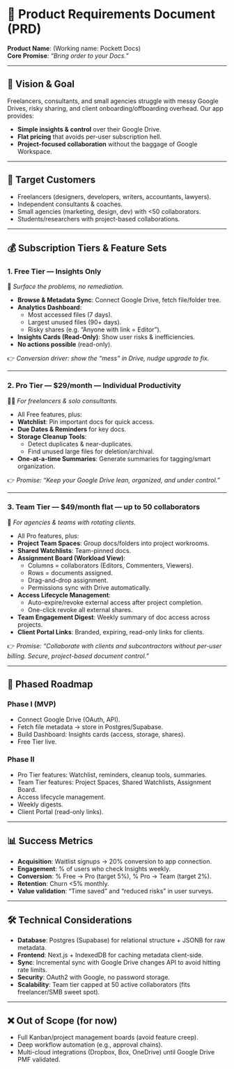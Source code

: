 # 📄 Product Requirements Document (PRD)  
**Product Name**: (Working name: Pockett Docs)  
**Core Promise**: *“Bring order to your Docs.”*  

---

## 🎯 Vision & Goal  
Freelancers, consultants, and small agencies struggle with messy Google Drives, risky sharing, and client onboarding/offboarding overhead. Our app provides:  
- **Simple insights & control** over their Google Drive.  
- **Flat pricing** that avoids per-user subscription hell.  
- **Project-focused collaboration** without the baggage of Google Workspace.  

---

## 👥 Target Customers  
- Freelancers (designers, developers, writers, accountants, lawyers).  
- Independent consultants & coaches.  
- Small agencies (marketing, design, dev) with <50 collaborators.  
- Students/researchers with project-based collaborations.  

---

## 💰 Subscription Tiers & Feature Sets  

### **1. Free Tier — Insights Only**  
🔎 *Surface the problems, no remediation.*  

- **Browse & Metadata Sync**: Connect Google Drive, fetch file/folder tree.  
- **Analytics Dashboard**:  
  - Most accessed files (7 days).  
  - Largest unused files (90+ days).  
  - Risky shares (e.g. “Anyone with link = Editor”).  
- **Insights Cards (Read-Only)**: Show user risks & inefficiencies.  
- **No actions possible** (read-only).  

👉 *Conversion driver: show the “mess” in Drive, nudge upgrade to fix.*  

---

### **2. Pro Tier — $29/month — Individual Productivity**  
🧑‍💻 *For freelancers & solo consultants.*  

- All Free features, plus:  
- **Watchlist**: Pin important docs for quick access.  
- **Due Dates & Reminders** for key docs.  
- **Storage Cleanup Tools**:  
  - Detect duplicates & near-duplicates.  
  - Find unused large files for deletion/archival.  
- **One-at-a-time Summaries**: Generate summaries for tagging/smart organization.  

👉 *Promise: “Keep your Google Drive lean, organized, and under control.”*  

---

### **3. Team Tier — $49/month flat — up to 50 collaborators**  
👥 *For agencies & teams with rotating clients.*  

- All Pro features, plus:  
- **Project Team Spaces**: Group docs/folders into project workrooms.  
- **Shared Watchlists**: Team-pinned docs.  
- **Assignment Board (Workload View)**:  
  - Columns = collaborators (Editors, Commenters, Viewers).  
  - Rows = documents assigned.  
  - Drag-and-drop assignment.  
  - Permissions sync with Drive automatically.  
- **Access Lifecycle Management**:  
  - Auto-expire/revoke external access after project completion.  
  - One-click revoke all external shares.  
- **Team Engagement Digest**: Weekly summary of doc access across projects.  
- **Client Portal Links**: Branded, expiring, read-only links for clients.  

👉 *Promise: “Collaborate with clients and subcontractors without per-user billing. Secure, project-based document control.”*  

---

## 🚀 Phased Roadmap  

### **Phase I (MVP)**  
- Connect Google Drive (OAuth, API).  
- Fetch file metadata → store in Postgres/Supabase.  
- Build Dashboard: Insights cards (access, storage, shares).  
- Free Tier live.  

### **Phase II**  
- Pro Tier features: Watchlist, reminders, cleanup tools, summaries.  
- Team Tier features: Project Spaces, Shared Watchlists, Assignment Board.  
- Access lifecycle management.  
- Weekly digests.  
- Client Portal (read-only links).  

---

## 📊 Success Metrics  
- **Acquisition**: Waitlist signups → 20% conversion to app connection.  
- **Engagement**: % of users who check Insights weekly.  
- **Conversion**: % Free → Pro (target 5%), % Pro → Team (target 2%).  
- **Retention**: Churn <5% monthly.  
- **Value validation**: “Time saved” and “reduced risks” in user surveys.  

---

## 🛠️ Technical Considerations  
- **Database**: Postgres (Supabase) for relational structure + JSONB for raw metadata.  
- **Frontend**: Next.js + IndexedDB for caching metadata client-side.  
- **Sync**: Incremental sync with Google Drive changes API to avoid hitting rate limits.  
- **Security**: OAuth2 with Google, no password storage.  
- **Scalability**: Team tier capped at 50 active collaborators (fits freelancer/SMB sweet spot).  

---

## ❌ Out of Scope (for now)  
- Full Kanban/project management boards (avoid feature creep).  
- Deep workflow automation (e.g., approval chains).  
- Multi-cloud integrations (Dropbox, Box, OneDrive) until Google Drive PMF validated.  